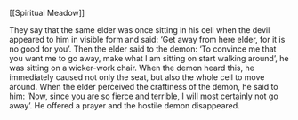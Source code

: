[[Spiritual Meadow]]
 
They say that the same elder was once sitting in his cell when the devil appeared to him in visible form and said: ‘Get away from here elder, for it is no good for you’. Then the elder said to the demon: ‘To convince me that you want me to go away, make what I am sitting on start walking around’, he was sitting on a wicker-work chair. When the demon heard this, he immediately caused not only the seat, but also the whole cell to move around. When the elder perceived the craftiness of the demon, he said to him: ‘Now, since you are so fierce and terrible, I will most certainly not go away’. He offered a prayer and the hostile demon disappeared. 
